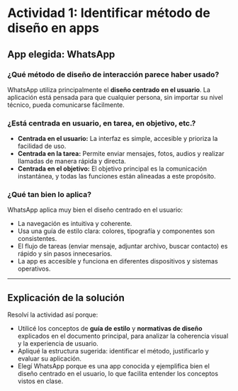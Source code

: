 # Actividad 1: Identificar método de diseño en apps

## App elegida: WhatsApp

### ¿Qué método de diseño de interacción parece haber usado?
WhatsApp utiliza principalmente el **diseño centrado en el usuario**. La aplicación está pensada para que cualquier persona, sin importar su nivel técnico, pueda comunicarse fácilmente.

### ¿Está centrada en usuario, en tarea, en objetivo, etc.?
- **Centrada en el usuario:** La interfaz es simple, accesible y prioriza la facilidad de uso.
- **Centrada en la tarea:** Permite enviar mensajes, fotos, audios y realizar llamadas de manera rápida y directa.
- **Centrada en el objetivo:** El objetivo principal es la comunicación instantánea, y todas las funciones están alineadas a este propósito.

### ¿Qué tan bien lo aplica?
WhatsApp aplica muy bien el diseño centrado en el usuario:
- La navegación es intuitiva y coherente.
- Usa una guía de estilo clara: colores, tipografía y componentes son consistentes.
- El flujo de tareas (enviar mensaje, adjuntar archivo, buscar contacto) es rápido y sin pasos innecesarios.
- La app es accesible y funciona en diferentes dispositivos y sistemas operativos.

---

## Explicación de la solución

Resolví la actividad así porque:
- Utilicé los conceptos de **guía de estilo** y **normativas de diseño** explicados en el documento principal, para analizar la coherencia visual y la experiencia de usuario.
- Apliqué la estructura sugerida: identificar el método, justificarlo y evaluar su aplicación.
- Elegí WhatsApp porque es una app conocida y ejemplifica bien el diseño centrado en el usuario, lo que facilita entender los conceptos vistos en clase.
